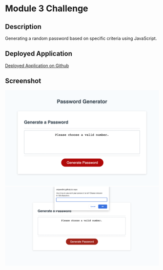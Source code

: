 # Module 3 Challenge

## Description

Generating a random password based on specific criteria using JavaScript. 


## Deployed Application

[Deployed Application on Github](https://aripandini.github.io/module-3-challenge/)

## Screenshot 

![alt text](./assets/screenshot/module-3-challenge_index.png)
![alt text](./assets/screenshot/module-3-challenge_window.png)
